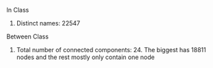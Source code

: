 In Class
1. Distinct names: 22547 

Between Class
1. Total number of connected components: 24. The biggest has 18811 nodes and the rest mostly only contain one node

